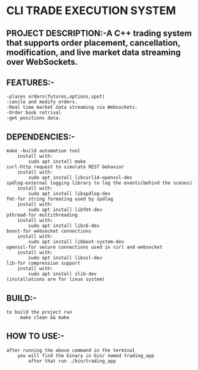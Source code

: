 

# CLI TRADE EXECUTION SYSTEM

## PROJECT DESCRIPTION:-A C++ trading system that supports order placement, cancellation, modification, and live market data streaming over WebSockets.

## FEATURES:-
	-places orders(futures,options,spot)
	-cancle and modify orders.
	-Real time market data streaming via Websockets.
	-Order book retrival
	-get positions data.
	
	
## DEPENDENCIES:-
	make -build automation tool
		install with:
			sudo apt install make
	curl-http request to simulate REST behavior
		install with:
			sudo apt install libcurl14-openssl-dev
	spdlog-external logging library to log the events(behind the scenes)
		install with:
			sudo apt install libspdlog-dev
	fmt-for string formating used by spdlog
		install with:
			sudo apt install libfmt-dev
	pthread-for multithreading
		install with:
			sudo apt install libc6-dev
	boost-for websocket connections
		install with:
			sudo apt install libboot-system-dev
	openssl-for secure connections used in curl and websocket
		install with:
			sudo apt install libssl-dev
	lib-for compression support
		install with:
			sudo apt install zlib-dev
	(installations are for linux system)
	
## BUILD:-
	to build the project run
		 make clean && make

## HOW TO USE:-
	after running the above command in the terminal 
		you will find the binary in bin/ named trading_app
			after that run ./bin/trading_app
			


		 
		 
		 
		 
		 
		 
		 
		 
		 
		 
		 
		 
		 
		 
		 
		 
